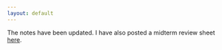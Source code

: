 ```yaml
---
layout: default
---
```


The notes have been updated. I have also posted a midterm review sheet [here](#midterm-1-practice).
